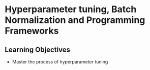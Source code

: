 # Hyperparameter tuning, Batch Normalization and Programming Frameworks

## Learning Objectives
- Master the process of hyperparameter tuning